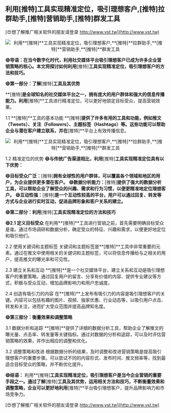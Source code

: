## **利用**[推特]**工具实现精准定位，吸引理想客户,**[推特]**拉群助手,**[推特]**营销助手,**[推特]**群发工具**

[😍想了解推广相关软件的朋友请登录 http://www.vst.tw](http://www.vst.tw)

 <center><img src="https://vst.tw/MP4/tuiguang/png/2.png" alt="利用**[推特]**工具实现精准定位，吸引理想客户,**[推特]**拉群助手,**[推特]**营销助手,**[推特]**群发工具"></center>

**😄导语：在当今数字化时代，利用社交媒体平台吸引理想客户已成为许多企业营销策略的核心。本文将探讨如何利用**[推特]**工具实现精准定位，吸引理想客户的方法和技巧。**

**😄第一部分：了解**[推特]**工具及其优势**

**[推特]**是全球知名的社交媒体平台之一，拥有庞大的用户群体和强大的信息传播能力。利用**[推特]**工具进行精准定位，可以更好地锁定目标受众，提高营销效果。

1.1 **[推特]**工具的基本功能
**[推特]**提供了许多有用的工具和功能，例如推文（Tweets）、关注（Followers）、主题标签（Hashtags）等。这些功能可以帮助企业与潜在客户建立联系，并在**[推特]**平台上有效传播信息。

 <center><img src="https://vst.tw/MP4/tuiguang/png/3.png" alt="利用**[推特]**工具实现精准定位，吸引理想客户,**[推特]**拉群助手,**[推特]**营销助手,**[推特]**群发工具"></center>

1.2 精准定位的优势
**😄与传统广告渠道相比，利用**[推特]**工具实现精准定位具有以下优势：**

**😄目标受众广泛：**[推特]**拥有全球性的用户群体，可以覆盖各个领域和地区的用户，为企业提供更多潜在客户。**
**😄数据分析能力：**[推特]**提供了强大的数据分析工具，可以帮助企业了解受众的兴趣、需求和行为习惯，以便更精准地定位理想客户。**
**😄互动性强：**[推特]**是一个互动性较高的平台，用户可以通过回复、转发等方式与企业进行实时互动，促进品牌形象和客户关系的建立。**

**😄第二部分：利用**[推特]**工具实现精准定位的方法和技巧**

**😄2.1 定义目标受众**
在利用**[推特]**工具进行营销之前，首先需要明确目标受众是谁。通过市场调研和数据分析，确定受众的特征、兴趣和需求，以便更好地定位和吸引他们。

2.2 使用关键词和主题标签
关键词和主题标签是**[推特]**工具中非常重要的元素。通过在推文中使用相关的关键词和主题标签，可以将信息传播给与之相关的用户，提高推文的曝光率和可见性。

2.3 建立关系和互动
**[推特]**是一个社交媒体平台，建立关系和互动是吸引理想客户的重要策略。通过回复用户的留言、分享有价值的内容、提供专业建议等方式，积极与受众互动，增加品牌影响力和用户忠诚度。

2.4 创造有吸引力的内容
在**[推特]**上发布有吸引力的内容是吸引理想客户的关键。内容可以包括有趣的图片、视频、独家优惠、行业动态等，以吸引用户点击、转发和关注，进而扩大受众范围并提高品牌知名度。

**😄第三部分：衡量效果和调整策略**

3.1 数据分析和追踪
**[推特]**提供了详细的数据分析工具，帮助企业了解推文的曝光量、点击率、转发量等关键指标。通过对数据的分析和追踪，可以及时评估营销策略的效果，并作出相应的调整和优化。

3.2 调整策略和改进
根据数据分析的结果，及时调整和改进营销策略是提高吸引理想客户的重要步骤。可以尝试不同的内容形式、发布时间、推文频率等，找到最适合目标受众的策略，并不断优化提升。

**😄结语：**
利用**[推特]**工具实现精准定位，吸引理想客户是当今企业营销的重要手段之一。通过了解**[推特]**工具及其优势，运用相关方法和技巧，不断衡量效果和调整策略，企业可以更好地利用**[推特]**平台吸引理想客户，提升品牌影响力和市场竞争力。

[😍想了解推广相关软件的朋友请登录 http://www.vst.tw](http://www.vst.tw)



